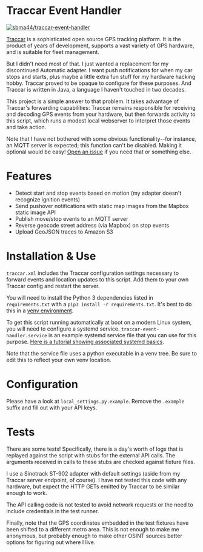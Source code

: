 # Traccar Event Handler

[![sbma44/traccar-event-handler](https://circleci.com/gh/sbma44/traccar-event-handler.svg?style=svg)](https://app.circleci.com/pipelines/github/sbma44/traccar-event-handler)

[Traccar](https://www.traccar.org/) is a sophisticated open source GPS tracking platform. It is the product of years of development, supports a vast variety of GPS hardware, and is suitable for fleet management.

But I didn't need most of that. I just wanted a replacement for my discontinued Automatic adapter. I want push notifications for when my car stops and starts, plus maybe a little extra fun stuff for my hardware hacking hobby. Traccar proved to be opaque to configure for these purposes. And Traccar is written in Java, a language I haven't touched in two decades.

This project is a simple answer to that problem. It takes advantage of Traccar's forwarding capabilities: Traccar remains responsible for receiving and decoding GPS events from your hardware, but then forwards activity to this script, which runs a modest local webserver to interpret those events and take action.

Note that I have not bothered with some obvious functionality--for instance, an MQTT server is expected; this function can't be disabled. Making it optional would be easy! [Open an issue](https://github.com/sbma44/traccar-event-handler/issues/new/choose) if you need that or something else.

# Features
- Detect start and stop events based on motion (my adapter doesn't recognize ignition events)
- Send pushover notifications with static map images from the Mapbox static image API
- Publish move/stop events to an MQTT server
- Reverse geocode street address (via Mapbox) on stop events
- Upload GeoJSON traces to Amazon S3

# Installation & Use
`traccar.xml` includes the Traccar configuration settings necessary to forward events and location updates to this script. Add them to your own Traccar config and restart the server.

You will need to install the Python 3 dependencies listed in `requirements.txt` with a `pip3 install -r requirements.txt`. It's best to do this in a [venv environment](https://docs.python.org/3/library/venv.html).

To get this script running automatically at boot on a modern Linux system, you will need to configure a systemd service. `traccar-event-handler.service` is an example systemd service file that you can use for this purpose. [Here is a tutorial showing associated systemd basics](https://www.linode.com/docs/quick-answers/linux/start-service-at-boot/).

Note that the service file uses a python executable in a venv tree. Be sure to edit this to reflect your own venv location.

# Configuration
Please have a look at `local_settings.py.example`. Remove the `.example` suffix and fill out with your API keys.

# Tests
There are some tests! Specifically, there is a day's worth of logs that is replayed against the script with stubs for the external API calls. The arguments received in calls to these stubs are checked against fixture files.

I use a Sinotrack ST-902 adapter with default settings (aside from my Traccar server endpoint, of course). I have not tested this code with any hardware, but expect the HTTP GETs emitted by Traccar to be similar enough to work.

The API calling code is not tested to avoid network requests or the need to include credentials in the test runner.

Finally, note that the GPS coordinates embedded in the test fixtures have been shifted to a different metro area. This is not enough to make me anonymous, but probably enough to make other OSINT sources better options for figuring out where I live.